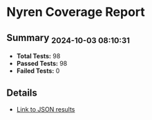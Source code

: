 # Nyren Coverage Report
## Summary <sub>2024-10-03 08:10:31</sub>
- **Total Tests:** 98
- **Passed Tests:** 98
- **Failed Tests:** 0
## Details
- [Link to JSON results](nyren-tests-results.json)
